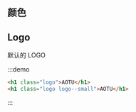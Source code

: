 ## 颜色

## Logo

默认的 LOGO

:::demo

```html
<h1 class="logo">AOTU</h1>
<h1 class="logo logo--small">AOTU</h1>
```

:::
